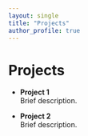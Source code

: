 ```yaml
---
layout: single
title: "Projects"
author_profile: true
---
```


# Projects

- **Project 1**  
  Brief description.

- **Project 2**  
  Brief description.
